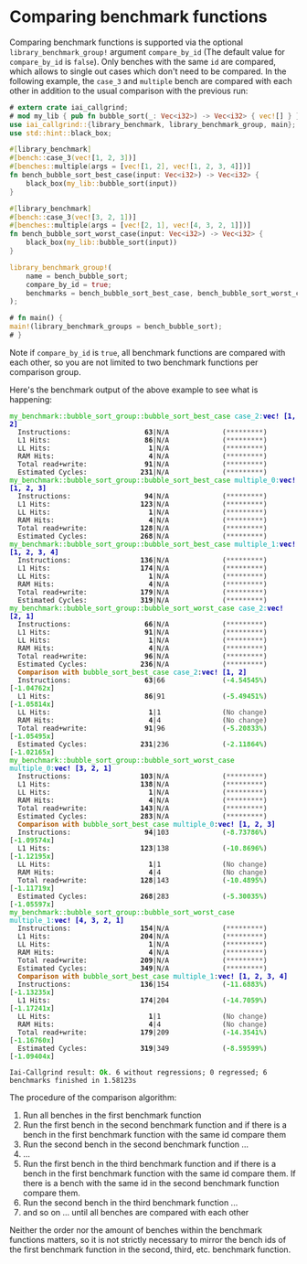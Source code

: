 <!-- markdownlint-disable MD025 MD042 MD033 -->

# Comparing benchmark functions

Comparing benchmark functions is supported via the optional
`library_benchmark_group!` argument `compare_by_id` (The default value for
`compare_by_id` is `false`). Only benches with the same `id` are compared, which
allows to single out cases which don't need to be compared. In the following
example, the `case_3` and `multiple` bench are compared with each other in
addition to the usual comparison with the previous run:

```rust
# extern crate iai_callgrind;
# mod my_lib { pub fn bubble_sort(_: Vec<i32>) -> Vec<i32> { vec![] } }
use iai_callgrind::{library_benchmark, library_benchmark_group, main};
use std::hint::black_box;

#[library_benchmark]
#[bench::case_3(vec![1, 2, 3])]
#[benches::multiple(args = [vec![1, 2], vec![1, 2, 3, 4]])]
fn bench_bubble_sort_best_case(input: Vec<i32>) -> Vec<i32> {
    black_box(my_lib::bubble_sort(input))
}

#[library_benchmark]
#[bench::case_3(vec![3, 2, 1])]
#[benches::multiple(args = [vec![2, 1], vec![4, 3, 2, 1]])]
fn bench_bubble_sort_worst_case(input: Vec<i32>) -> Vec<i32> {
    black_box(my_lib::bubble_sort(input))
}

library_benchmark_group!(
    name = bench_bubble_sort;
    compare_by_id = true;
    benchmarks = bench_bubble_sort_best_case, bench_bubble_sort_worst_case
);

# fn main() {
main!(library_benchmark_groups = bench_bubble_sort);
# }
```

Note if `compare_by_id` is `true`, all benchmark functions are compared with
each other, so you are not limited to two benchmark functions per comparison
group.

Here's the benchmark output of the above example to see what is happening:

<pre><code class="hljs"><span style="color:#0A0">my_benchmark::bubble_sort_group::bubble_sort_best_case</span> <span style="color:#0AA">case_2</span><span style="color:#0AA">:</span><b><span style="color:#00A">vec! [1, 2]</span></b>
  Instructions:     <b>             63</b>|N/A             (<span style="color:#555">*********</span>)
  L1 Hits:          <b>             86</b>|N/A             (<span style="color:#555">*********</span>)
  LL Hits:          <b>              1</b>|N/A             (<span style="color:#555">*********</span>)
  RAM Hits:         <b>              4</b>|N/A             (<span style="color:#555">*********</span>)
  Total read+write: <b>             91</b>|N/A             (<span style="color:#555">*********</span>)
  Estimated Cycles: <b>            231</b>|N/A             (<span style="color:#555">*********</span>)
<span style="color:#0A0">my_benchmark::bubble_sort_group::bubble_sort_best_case</span> <span style="color:#0AA">multiple_0</span><span style="color:#0AA">:</span><b><span style="color:#00A">vec! [1, 2, 3]</span></b>
  Instructions:     <b>             94</b>|N/A             (<span style="color:#555">*********</span>)
  L1 Hits:          <b>            123</b>|N/A             (<span style="color:#555">*********</span>)
  LL Hits:          <b>              1</b>|N/A             (<span style="color:#555">*********</span>)
  RAM Hits:         <b>              4</b>|N/A             (<span style="color:#555">*********</span>)
  Total read+write: <b>            128</b>|N/A             (<span style="color:#555">*********</span>)
  Estimated Cycles: <b>            268</b>|N/A             (<span style="color:#555">*********</span>)
<span style="color:#0A0">my_benchmark::bubble_sort_group::bubble_sort_best_case</span> <span style="color:#0AA">multiple_1</span><span style="color:#0AA">:</span><b><span style="color:#00A">vec! [1, 2, 3, 4]</span></b>
  Instructions:     <b>            136</b>|N/A             (<span style="color:#555">*********</span>)
  L1 Hits:          <b>            174</b>|N/A             (<span style="color:#555">*********</span>)
  LL Hits:          <b>              1</b>|N/A             (<span style="color:#555">*********</span>)
  RAM Hits:         <b>              4</b>|N/A             (<span style="color:#555">*********</span>)
  Total read+write: <b>            179</b>|N/A             (<span style="color:#555">*********</span>)
  Estimated Cycles: <b>            319</b>|N/A             (<span style="color:#555">*********</span>)
<span style="color:#0A0">my_benchmark::bubble_sort_group::bubble_sort_worst_case</span> <span style="color:#0AA">case_2</span><span style="color:#0AA">:</span><b><span style="color:#00A">vec! [2, 1]</span></b>
  Instructions:     <b>             66</b>|N/A             (<span style="color:#555">*********</span>)
  L1 Hits:          <b>             91</b>|N/A             (<span style="color:#555">*********</span>)
  LL Hits:          <b>              1</b>|N/A             (<span style="color:#555">*********</span>)
  RAM Hits:         <b>              4</b>|N/A             (<span style="color:#555">*********</span>)
  Total read+write: <b>             96</b>|N/A             (<span style="color:#555">*********</span>)
  Estimated Cycles: <b>            236</b>|N/A             (<span style="color:#555">*********</span>)
  <b><span style="color:#A50">Comparison with</span></b> <span style="color:#0A0">bubble_sort_best_case</span> <span style="color:#0AA">case_2</span>:<b><span style="color:#00A">vec! [1, 2]</span></b>
  Instructions:     <b>             63</b>|66              (<b><span style="color:#42c142">-4.54545%</span></b>) [<b><span style="color:#42c142">-1.04762x</span></b>]
  L1 Hits:          <b>             86</b>|91              (<b><span style="color:#42c142">-5.49451%</span></b>) [<b><span style="color:#42c142">-1.05814x</span></b>]
  LL Hits:          <b>              1</b>|1               (<span style="color:#555">No change</span>)
  RAM Hits:         <b>              4</b>|4               (<span style="color:#555">No change</span>)
  Total read+write: <b>             91</b>|96              (<b><span style="color:#42c142">-5.20833%</span></b>) [<b><span style="color:#42c142">-1.05495x</span></b>]
  Estimated Cycles: <b>            231</b>|236             (<b><span style="color:#42c142">-2.11864%</span></b>) [<b><span style="color:#42c142">-1.02165x</span></b>]
<span style="color:#0A0">my_benchmark::bubble_sort_group::bubble_sort_worst_case</span> <span style="color:#0AA">multiple_0</span><span style="color:#0AA">:</span><b><span style="color:#00A">vec! [3, 2, 1]</span></b>
  Instructions:     <b>            103</b>|N/A             (<span style="color:#555">*********</span>)
  L1 Hits:          <b>            138</b>|N/A             (<span style="color:#555">*********</span>)
  LL Hits:          <b>              1</b>|N/A             (<span style="color:#555">*********</span>)
  RAM Hits:         <b>              4</b>|N/A             (<span style="color:#555">*********</span>)
  Total read+write: <b>            143</b>|N/A             (<span style="color:#555">*********</span>)
  Estimated Cycles: <b>            283</b>|N/A             (<span style="color:#555">*********</span>)
  <b><span style="color:#A50">Comparison with</span></b> <span style="color:#0A0">bubble_sort_best_case</span> <span style="color:#0AA">multiple_0</span>:<b><span style="color:#00A">vec! [1, 2, 3]</span></b>
  Instructions:     <b>             94</b>|103             (<b><span style="color:#42c142">-8.73786%</span></b>) [<b><span style="color:#42c142">-1.09574x</span></b>]
  L1 Hits:          <b>            123</b>|138             (<b><span style="color:#42c142">-10.8696%</span></b>) [<b><span style="color:#42c142">-1.12195x</span></b>]
  LL Hits:          <b>              1</b>|1               (<span style="color:#555">No change</span>)
  RAM Hits:         <b>              4</b>|4               (<span style="color:#555">No change</span>)
  Total read+write: <b>            128</b>|143             (<b><span style="color:#42c142">-10.4895%</span></b>) [<b><span style="color:#42c142">-1.11719x</span></b>]
  Estimated Cycles: <b>            268</b>|283             (<b><span style="color:#42c142">-5.30035%</span></b>) [<b><span style="color:#42c142">-1.05597x</span></b>]
<span style="color:#0A0">my_benchmark::bubble_sort_group::bubble_sort_worst_case</span> <span style="color:#0AA">multiple_1</span><span style="color:#0AA">:</span><b><span style="color:#00A">vec! [4, 3, 2, 1]</span></b>
  Instructions:     <b>            154</b>|N/A             (<span style="color:#555">*********</span>)
  L1 Hits:          <b>            204</b>|N/A             (<span style="color:#555">*********</span>)
  LL Hits:          <b>              1</b>|N/A             (<span style="color:#555">*********</span>)
  RAM Hits:         <b>              4</b>|N/A             (<span style="color:#555">*********</span>)
  Total read+write: <b>            209</b>|N/A             (<span style="color:#555">*********</span>)
  Estimated Cycles: <b>            349</b>|N/A             (<span style="color:#555">*********</span>)
  <b><span style="color:#A50">Comparison with</span></b> <span style="color:#0A0">bubble_sort_best_case</span> <span style="color:#0AA">multiple_1</span>:<b><span style="color:#00A">vec! [1, 2, 3, 4]</span></b>
  Instructions:     <b>            136</b>|154             (<b><span style="color:#42c142">-11.6883%</span></b>) [<b><span style="color:#42c142">-1.13235x</span></b>]
  L1 Hits:          <b>            174</b>|204             (<b><span style="color:#42c142">-14.7059%</span></b>) [<b><span style="color:#42c142">-1.17241x</span></b>]
  LL Hits:          <b>              1</b>|1               (<span style="color:#555">No change</span>)
  RAM Hits:         <b>              4</b>|4               (<span style="color:#555">No change</span>)
  Total read+write: <b>            179</b>|209             (<b><span style="color:#42c142">-14.3541%</span></b>) [<b><span style="color:#42c142">-1.16760x</span></b>]
  Estimated Cycles: <b>            319</b>|349             (<b><span style="color:#42c142">-8.59599%</span></b>) [<b><span style="color:#42c142">-1.09404x</span></b>]

Iai-Callgrind result: <b><span style="color:#0A0">Ok</span></b>. 6 without regressions; 0 regressed; 6 benchmarks finished in 1.58123s</code></pre>

The procedure of the comparison algorithm:

1. Run all benches in the first benchmark function
2. Run the first bench in the second benchmark function and if there is a bench
   in the first benchmark function with the same id compare them
3. Run the second bench in the second benchmark function ...
4. ...
5. Run the first bench in the third benchmark function and if there is a bench
   in the first benchmark function with the same id compare them. If there is a
   bench with the same id in the second benchmark function compare them.
6. Run the second bench in the third benchmark function ...
7. and so on ... until all benches are compared with each other

Neither the order nor the amount of benches within the benchmark functions
matters, so it is not strictly necessary to mirror the bench ids of the first
benchmark function in the second, third, etc. benchmark function.
